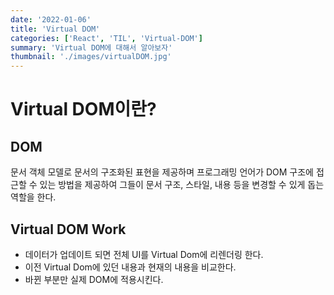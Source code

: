 ```yaml
---
date: '2022-01-06'
title: 'Virtual DOM'
categories: ['React', 'TIL', 'Virtual-DOM']
summary: 'Virtual DOM에 대해서 알아보자'
thumbnail: './images/virtualDOM.jpg'
---
```


# Virtual DOM이란?

## DOM

문서 객체 모델로 문서의 구조화된 표현을 제공하며 프로그래밍 언어가 DOM 구조에 접근할 수 있는 방법을 제공하여 그들이 문서 구조, 스타일, 내용 등을 변경할 수 있게 돕는 역할을 한다.

## Virtual DOM Work

- 데이터가 업데이트 되면 전체 UI를 Virtual Dom에 리렌더링 한다.
- 이전 Virtual Dom에 있던 내용과 현재의 내용을 비교한다.
- 바뀐 부분만 실제 DOM에 적용시킨다.

